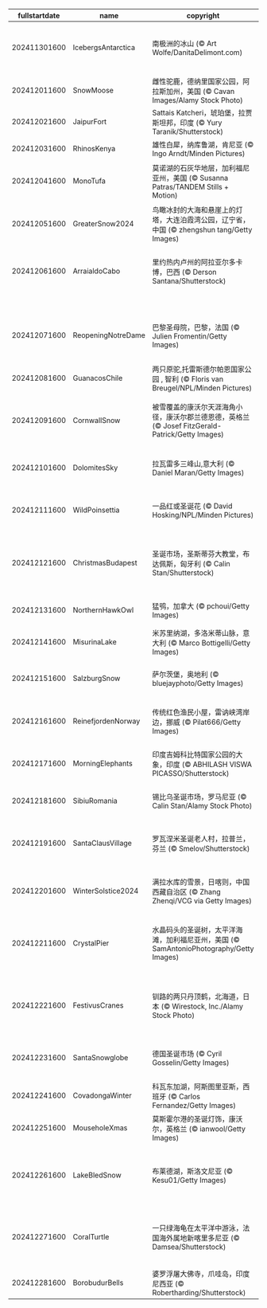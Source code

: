 |fullstartdate|name|copyright|title|image|
|--|--|--|--|--|
202411301600|IcebergsAntarctica|南极洲的冰山 (© Art Wolfe/DanitaDelimont.com)|保护最后一片大荒野|![](/zh-CN/2024/12/202411301600IcebergsAntarctica.jpg)|
202412011600|SnowMoose|雌性驼鹿，德纳里国家公园，阿拉斯加州，美国 (© Cavan Images/Alamy Stock Photo)|狂野的眼神|![](/zh-CN/2024/12/202412011600SnowMoose.jpg)|
202412021600|JaipurFort|Sattais Katcheri，琥珀堡，拉贾斯坦邦，印度 (© Yury Taranik/Shutterstock)|柱式遗产|![](/zh-CN/2024/12/202412021600JaipurFort.jpg)|
202412031600|RhinosKenya|雄性白犀，纳库鲁湖，肯尼亚 (© Ingo Arndt/Minden Pictures)|濒临灭绝|![](/zh-CN/2024/12/202412031600RhinosKenya.jpg)|
202412041600|MonoTufa|莫诺湖的石灰华地层，加利福尼亚州，美国 (© Susanna Patras/TANDEM Stills + Motion)|石灰华塔的崛起|![](/zh-CN/2024/12/202412041600MonoTufa.jpg)|
202412051600|GreaterSnow2024|鸟瞰冰封的大海和悬崖上的灯塔，大连泊霞湾公园，辽宁省，中国 (© zhengshun tang/Getty Images)|一路通往童话之路|![](/zh-CN/2024/12/202412051600GreaterSnow2024.jpg)|
202412061600|ArraialdoCabo|里约热内卢州的阿拉亚尔多卡博，巴西 (© Derson Santana/Shutterstock)|自然奇观的蓝色魅力|![](/zh-CN/2024/12/202412061600ArraialdoCabo.jpg)|
||||![](/zh-CN/2024/12/.jpg)|
202412071600|ReopeningNotreDame|巴黎圣母院，巴黎，法国 (© Julien Fromentin/Getty Images)|巴黎圣母院再度回归|![](/zh-CN/2024/12/202412071600ReopeningNotreDame.jpg)|
202412081600|GuanacosChile|两只原驼,托雷斯德尔帕恩国家公园 , 智利 (© Floris van Breugel/NPL/Minden Pictures)|态度和高度|![](/zh-CN/2024/12/202412081600GuanacosChile.jpg)|
202412091600|CornwallSnow|被雪覆盖的康沃尔天涯海角小径，康沃尔郡兰德恩德，英格兰 (© Josef FitzGerald-Patrick/Getty Images)|世界的尽头？不完全是|![](/zh-CN/2024/12/202412091600CornwallSnow.jpg)|
202412101600|DolomitesSky|拉瓦雷多三峰山,意大利 (© Daniel Maran/Getty Images)|山峰的“胜利三重奏”|![](/zh-CN/2024/12/202412101600DolomitesSky.jpg)|
202412111600|WildPoinsettia|一品红或圣诞花 (© David Hosking/NPL/Minden Pictures)|为节日做好准备|![](/zh-CN/2024/12/202412111600WildPoinsettia.jpg)|
202412121600|ChristmasBudapest|圣诞市场，圣斯蒂芬大教堂，布达佩斯，匈牙利 (© Calin Stan/Shutterstock)|圣斯蒂芬大教堂的降临节|![](/zh-CN/2024/12/202412121600ChristmasBudapest.jpg)|
202412131600|NorthernHawkOwl|猛鸮，加拿大 (© pchoui/Getty Images)|"谁"这么说？|![](/zh-CN/2024/12/202412131600NorthernHawkOwl.jpg)|
202412141600|MisurinaLake|米苏里纳湖，多洛米蒂山脉，意大利 (© Marco Bottigelli/Getty Images)|泪水之湖|![](/zh-CN/2024/12/202412141600MisurinaLake.jpg)|
202412151600|SalzburgSnow|萨尔茨堡，奥地利 (© bluejayphoto/Getty Images)|闪烁的街道和冰峰|![](/zh-CN/2024/12/202412151600SalzburgSnow.jpg)|
202412161600|ReinefjordenNorway|传统红色渔民小屋，雷讷峡湾岸边，挪威 (© Pilat666/Getty Images)|值得爱慕的海岸|![](/zh-CN/2024/12/202412161600ReinefjordenNorway.jpg)|
202412171600|MorningElephants|印度吉姆科比特国家公园的大象，印度 (© ABHILASH VISWA PICASSO/Shutterstock)|壮观的象群队伍|![](/zh-CN/2024/12/202412171600MorningElephants.jpg)|
202412181600|SibiuRomania|锡比乌圣诞市场，罗马尼亚 (© Calin Stan/Alamy Stock Photo)|闪烁的小镇|![](/zh-CN/2024/12/202412181600SibiuRomania.jpg)|
202412191600|SantaClausVillage|罗瓦涅米圣诞老人村，拉普兰，芬兰 (© Smelov/Shutterstock)|圣诞老人要来镇上了|![](/zh-CN/2024/12/202412191600SantaClausVillage.jpg)|
202412201600|WinterSolstice2024|满拉水库的雪景，日喀则，中国西藏自治区 (© Zhang Zhenqi/VCG via Getty Images)|极致的冬日景色|![](/zh-CN/2024/12/202412201600WinterSolstice2024.jpg)|
202412211600|CrystalPier|水晶码头的圣诞树，太平洋海滩，加利福尼亚州，美国 (© SamAntonioPhotography/Getty Images)|冲浪、沙滩和圣诞老人|![](/zh-CN/2024/12/202412211600CrystalPier.jpg)|
202412221600|FestivusCranes|钏路的两只丹顶鹤，北海道，日本 (© Wirestock, Inc./Alamy Stock Photo)|准备好发泄一些压力了吗？|![](/zh-CN/2024/12/202412221600FestivusCranes.jpg)|
202412231600|SantaSnowglobe|德国圣诞市场 (© Cyril Gosselin/Getty Images)|祝你圣诞快乐！|![](/zh-CN/2024/12/202412231600SantaSnowglobe.jpg)|
202412241600|CovadongaWinter|科瓦东加湖，阿斯图里亚斯，西班牙 (© Carlos Fernandez/Getty Images)|传说中的风景|![](/zh-CN/2024/12/202412241600CovadongaWinter.jpg)|
202412251600|MouseholeXmas|莫斯霍尔港的圣诞灯饰，康沃尔，英格兰 (© ianwool/Getty Images)|节日还在继续|![](/zh-CN/2024/12/202412251600MouseholeXmas.jpg)|
202412261600|LakeBledSnow|布莱德湖，斯洛文尼亚 (© Kesu01/Getty Images)|冰雪倒影和积雪覆盖的群峰|![](/zh-CN/2024/12/202412261600LakeBledSnow.jpg)|
202412271600|CoralTurtle|一只绿海龟在太平洋中游泳，法国海外属地新喀里多尼亚 (© Damsea/Shutterstock)|保护海洋生物——绿海龟|![](/zh-CN/2024/12/202412271600CoralTurtle.jpg)|
202412281600|BorobudurBells|婆罗浮屠大佛寺，爪哇岛，印度尼西亚 (© Robertharding/Shutterstock)|圣山之上|![](/zh-CN/2024/12/202412281600BorobudurBells.jpg)|
